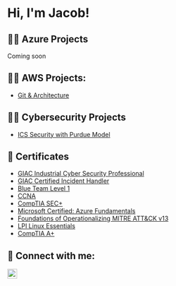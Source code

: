 <h1>Hi, I'm Jacob!</h1>

<h2>👨‍💻 Azure Projects</h2>

Coming soon

<h2>👨‍💻 AWS Projects:</h2>

- [Git & Architecture](https://github.com/Jacobbetancourt1/Git-and-Architecture-Lab)

<h2>👨‍💻 Cybersecurity Projects</h2>

- [ICS Security with Purdue Model](https://github.com/Jacobbetancourt1/ICS-Security-with-Purdue-Model)

<h2>📄 Certificates</h2>

- [GIAC Industrial Cyber Security Professional](https://www.credly.com/badges/49f1fbe4-90c3-4c07-ad05-0b8a8583725e)
- [GIAC Certified Incident Handler](https://www.credly.com/badges/5c9cdc89-d8fb-4258-bf9a-c00736b9a482/public_url)
- [Blue Team Level 1](https://www.credly.com/badges/2ded163f-b653-4a7e-b4be-5d6ad90b16e5/public_url)
- [CCNA](https://www.credly.com/badges/32e00f8c-cf8e-4c45-ae6c-5b769ad7bc84/linked_in_profile)
- [CompTIA SEC+](https://www.credly.com/badges/833d1341-aa48-413f-978a-9c4863fcda19/linked_in_profile)
- [Microsoft Certified: Azure Fundamentals](https://learn.microsoft.com/en-us/users/jacobbetancourt-8110/credentials/982e8a4cfdf526d6?ref=https%3A%2F%2Fwww.linkedin.com%2F)
- [Foundations of Operationalizing MITRE ATT&CK v13](https://www.credly.com/badges/9b7946e2-8ce6-434f-a306-27397fc2fb64/public_url)
- [LPI Linux Essentials](https://cs.lpi.org/caf/Xamman/certification/verify/LPI000558552/xycpgjrm7n)
- [CompTIA A+](https://www.credly.com/badges/f8a6029e-8554-49be-bef2-71a84aa614d8/linked_in_profile)

<h2> 🤳 Connect with me:</h2>

[<img align="left" alt="JoshMadakor | LinkedIn" width="22px" src="https://cdn.jsdelivr.net/npm/simple-icons@v3/icons/linkedin.svg" />][linkedin]

[linkedin]: https://www.linkedin.com/in/jb-80ab46164/

